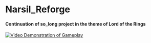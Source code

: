 # Narsil_Reforge
#### Continuation of so_long project in the theme of Lord of the Rings
[![Video Demonstration of Gameplay](https://img.youtube.com/vi/gWYI-ZKPhq4/0.jpg)](https://www.youtube.com/watch?v=gWYI-ZKPhq4)
